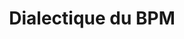 ---
published: true
title: 'Dialectique du BPM'
collection: ailleurs
release_date: '2015-02-09 00:00:00'
image:
    user/pages/01.Emissions/ailleurs-83/ouiedire_ailleurs-83_cover-1.png: { name: ouiedire_ailleurs-83_cover-1.png, type: image/png, size: 302912, path: user/pages/01.Emissions/ailleurs-83/ouiedire_ailleurs-83_cover-1.png }
number: '83'
slug: ailleurs-83
taxonomy:
    dj: 'DJ Sainte-Rita et DJ Holowestcaust'
    artist: ['Absolute Body Control', ArD2, 'Began Began', 'Beta Evers', 'Crash Course in Science', 'DJ Assault', Funkineven, GFOTY, 'Matias Aguayo', Ministry, Powell, 'Revolting Cocks', Shizuo, 'Soft Cell', Streetwalker, TodoTodo, 'Violet Tremors', 'White Trash Wankers']
playlists:
    - { title: null, tracks: [{ timecode: '00:00:00', artists: [Streetwalker], title: 'Future Fusion' }, { timecode: '00:05:36', artists: [GFOTY], title: USA }, { timecode: '00:07:55', artists: ['DJ Assault'], title: 'You Can''t See Me' }, { timecode: '00:09:41', artists: ['Crash Course in Science'], title: 'No More Hollow Doors' }, { timecode: '00:13:13', artists: [Ministry], title: Stigmata }, { timecode: '00:18:25', artists: [ArD2], title: 'Inside The Rock (Heinrich Mueller´s Anti De Sitter Space Mix)' }, { timecode: '00:20:28', artists: ['Began Began'], title: 'Computer Wars' }, { timecode: '00:25:18', artists: [TodoTodo], title: Autogas }, { timecode: '00:27:40', artists: ['Absolute Body Control'], title: Tanzmusik }, { timecode: '00:29:09', artists: ['Soft Cell'], title: Persuasion }, { timecode: '00:32:46', artists: ['Beta Evers'], title: 'Foreign Control' }, { timecode: '00:37:05', artists: ['Violet Tremors'], title: Autosuggestion }, { timecode: '00:41:27', artists: ['Matias Aguayo'], title: 'El Sucu Tucu' }, { timecode: '00:45:32', artists: [Powell], title: 'No U Turn' }, { timecode: '00:49:08', artists: [Shizuo], title: Sweat }, { timecode: '00:52:00', artists: [Funkineven], title: 'Must Move' }, { timecode: '00:53:30', artists: ['White Trash Wankers'], title: 'Another One Bite the Dust' }, { timecode: '00:56:03', artists: ['Revolting Cocks'], title: 'Beers, Steers and Queers´' }] }
presentation: ''
image_hd:
    user/pages/01.Emissions/ailleurs-83/ouiedire_ailleurs-83_cover_hd.png: { name: ouiedire_ailleurs-83_cover_hd.png, type: image/png, size: 302912, path: user/pages/01.Emissions/ailleurs-83/ouiedire_ailleurs-83_cover_hd.png }

---